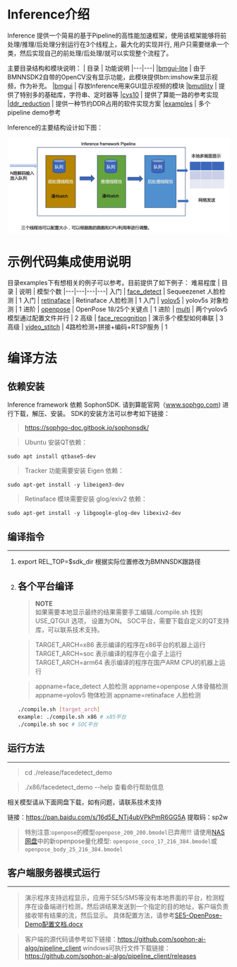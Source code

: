 # Inference介绍

Inference 提供一个简易的基于Pipeline的高性能加速框架，使用该框架能够将前处理/推理/后处理分别运行在3个线程上，最大化的实现并行, 用户只需要继承一个类，然后实现自己的前处理/后处理/就可以实现整个流程了。

主要目录结构和模块说明：
| 目录 | 功能说明 
|---|---| 
|[bmgui-lite](./bmgui-lite) | 由于BMNNSDK2自带的OpenCV没有显示功能，此模块提供bm:imshow来显示视频，作为补充。
|[bmgui](./bmgui) | 存放Inference用来GUI显示视频的模块 
|[bmutility](./bmutility) | 提供了特别多的基础库，字符串、定时器等
|[cvs10](./cvs10) | 提供了算能一路的参考实现
|[ddr_reduction](./ddr_reduction) | 提供一种节约DDR占用的软件实现方案
|[examples](./examples) | 多个pipeline demo参考

Inference的主要结构设计如下图： 

![avatar](res/inference_pipe.jpg)

# 示例代码集成使用说明

目录examples下有想相关的例子可以参考。目前提供了如下例子：
难易程度 | 目录 | 说明 | 模型个数
|---|---|---|---|
入门 | [face_detect](./examples/face_detect) | Sequeezenet 人脸检测  | 1
入门 | [retinaface](./examples/retinaface) | Retinaface 人脸检测 | 1
入门 | [yolov5](./examples/yolov5) | yolov5s 对象检测 | 1
进阶 | [openpose](./examples/openpose) | OpenPose 18/25个关键点 | 1
进阶 | [multi](./examples/multi)  | 两个yolov5模型通过配置文件并行 | 2
高级 | [face_recognition](./examples/face_recognition) | 演示多个模型如何串联 | 3
高级 | [video_stitch](./examples/video_stitch) | 4路检检测+拼接+编码+RTSP服务 | 1

# 编译方法
## 依赖安装
Inference framework 依赖 SophonSDK. 请到算能官网（www.sophgo.com) 进行下载，解压、安装。  SDK的安装方法可以参考如下链接： 
> https://sophgo-doc.gitbook.io/sophonsdk/

> Ubuntu 安装QT依赖：
````
sudo apt install qtbase5-dev
````

> Tracker 功能需要安装 Eigen 依赖：
```
sudo apt-get install -y libeigen3-dev
```

> Retinaface 模块需要安装 glog/exiv2 依赖：
```
sudo apt-get install -y libgoogle-glog-dev libexiv2-dev
```
## 编译指令
---
1. export REL_TOP=$sdk_dir 根据实际位置修改为BMNNSDK跟路径
2. 各个平台编译
   ---
   > **NOTE**  
   如果需要本地显示最终的结果需要手工编辑./compile.sh 找到USE_QTGUI 选项， 设置为ON。
   SOC平台，需要下载自定义的QT支持库，可以联系技术支持。
   
   > TARGET_ARCH=x86 表示编译的程序在x86平台的机器上运行
   TARGET_ARCH=soc 表示编译的程序在小盒子上运行
   TARGET_ARCH=arm64 表示编译的程序在国产ARM CPU的机器上运行
   
   > appname=face_detect 人脸检测
     appname=openpose    人体骨骼检测
     appname=yolov5      物体检测
     appname=retinaface  人脸检测
     
   ```` bash
   ./compile.sh [target_arch]
   example: ./compile.sh x86 # x85平台
   ./compile.sh soc # SOC平台
   ````
   
   
## 运行方法
---
   > cd ./release/facedetect_demo

   > ./x86/facedetect_demo --help 查看命行帮助信息     

相关模型请从下面网盘下载，如有问题，请联系技术支持 
   
   链接：https://pan.baidu.com/s/16d5E_NTj4ubVPkPmR6GG5A 
   提取码：sp2w 
   
   > 特別注意:`openpose`的模型`openpose_200_200.bmodel`已弃用!!!
   请使用[NAS网盘](http://219.142.246.77:65000/sharing/cyJOgo8Te)中的新openpose量化模型: `openpose_coco_17_216_384.bmodel`或`openpose_body_25_216_384.bmodel`

## 客户端服务器模式运行
---
> 演示程序支持远程显示，应用于SE5/SM5等没有本地界面的平台，检测程序在设备端进行检测，然后讲结果发送到一个指定的目的地址，客户端负责接收带有结果的流，然后显示。
具体配置方法，请参考[SE5-OpenPose-Demo配置文档.docx](./SE5-OpenPose-Demo-Config.docx)  

> 客户端的源代码请参考如下链接：https://github.com/sophon-ai-algo/pipeline_client
> windows可执行文件下载链接：https://github.com/sophon-ai-algo/pipeline_client/releases


